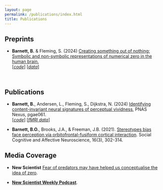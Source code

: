 ```yaml
---
layout: page
permalink: /publications/index.html
title: Publications
---
```


## Preprints

- **Barnett, B.** & Fleming, S. (2024) [Creating something out of nothing: Symbolic and non-symbolic representations of numerical zero in the human brain.](https://www.biorxiv.org/content/10.1101/2024.01.30.577906v1) <br> 
[[*code*]](https://github.com/benjybarnett/ZeroMEG) [[*data*]](https://osf.io/vr7qp/)


  <br>

## Publications

- **Barnett, B.**, Andersen, L., Fleming, S., Dijkstra, N. (2024) [Identifying content-invariant neural signatures of perceptual vividness](https://academic.oup.com/pnasnexus/article/3/2/pgae061/7608186?login=false), PNAS Nexus, pgae061. <br>
[[*code*]](https://github.com/benjybarnett/abstract-awareness) [[*fMRI data*]](https://data.ru.nl/collections/di/dccn/DSC_3018030.03_435?0)


- **Barnett, B.O.**, Brooks, J.A., & Freeman, J.B. (2021). [Stereotypes bias face perception via orbitofrontal-fusiform cortical interaction](https://www.academic.oup.com/scan/article/16/3/302/6017806). Social Cognitive and Affective Neuroscience, 16(3), 302-314.


## Media Coverage

- **New Scientist** [Fear of predators may have helped us conceptualise the idea of zero](https://www.newscientist.com/article/2419468-fear-of-predators-may-have-helped-us-conceptualise-the-idea-of-zero/). 


- [**New Scientist Weekly Podcast**](https://shows.acast.com/61850ae845b6e300132557e2/65e1f72edfdd5a0017f966fb?seek=655). 


  

  
